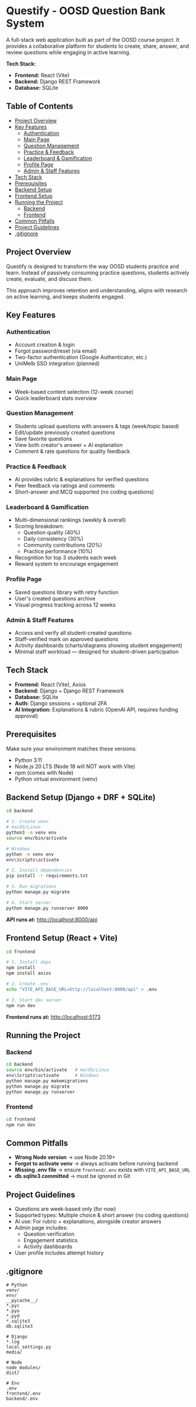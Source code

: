 # Questify - OOSD Question Bank System

A full-stack web application built as part of the OOSD course project. It provides a collaborative platform for students to create, share, answer, and review questions while engaging in active learning.

**Tech Stack:**

- **Frontend:** React (Vite)
- **Backend:** Django REST Framework
- **Database:** SQLite

## Table of Contents

- [Project Overview](#project-overview)
- [Key Features](#key-features)
  - [Authentication](#authentication)
  - [Main Page](#main-page)
  - [Question Management](#question-management)
  - [Practice & Feedback](#practice--feedback)
  - [Leaderboard & Gamification](#leaderboard--gamification)
  - [Profile Page](#profile-page)
  - [Admin & Staff Features](#admin--staff-features)
- [Tech Stack](#tech-stack)
- [Prerequisites](#prerequisites)
- [Backend Setup](#backend-setup-django--drf--sqlite)
- [Frontend Setup](#frontend-setup-react--vite)
- [Running the Project](#running-the-project)
  - [Backend](#backend)
  - [Frontend](#frontend)
- [Common Pitfalls](#common-pitfalls)
- [Project Guidelines](#project-guidelines)
- [.gitignore](#gitignore)

## Project Overview

Questify is designed to transform the way OOSD students practice and learn. Instead of passively consuming practice questions, students actively create, evaluate, and discuss them.

This approach improves retention and understanding, aligns with research on active learning, and keeps students engaged.

## Key Features

### Authentication

- Account creation & login
- Forgot password/reset (via email)
- Two-factor authentication (Google Authenticator, etc.)
- UniMelb SSO integration (planned)

### Main Page

- Week-based content selection (12-week course)
- Quick leaderboard stats overview

### Question Management

- Students upload questions with answers & tags (week/topic based)
- Edit/update previously created questions
- Save favorite questions
- View both creator's answer + AI explanation
- Comment & rate questions for quality feedback

### Practice & Feedback

- AI provides rubric & explanations for verified questions
- Peer feedback via ratings and comments
- Short-answer and MCQ supported (no coding questions)

### Leaderboard & Gamification

- Multi-dimensional rankings (weekly & overall)
- Scoring breakdown:
  - Question quality (40%)
  - Daily consistency (30%)
  - Community contributions (20%)
  - Practice performance (10%)
- Recognition for top 3 students each week
- Reward system to encourage engagement

### Profile Page

- Saved questions library with retry function
- User's created questions archive
- Visual progress tracking across 12 weeks

### Admin & Staff Features

- Access and verify all student-created questions
- Staff-verified mark on approved questions
- Activity dashboards (charts/diagrams showing student engagement)
- Minimal staff workload — designed for student-driven participation

## Tech Stack

- **Frontend:** React (Vite), Axios
- **Backend:** Django + Django REST Framework
- **Database:** SQLite
- **Auth:** Django sessions + optional 2FA
- **AI Integration:** Explanations & rubric (OpenAI API, requires funding approval)

## Prerequisites

Make sure your environment matches these versions:

- Python 3.11
- Node.js 20 LTS (Node 18 will NOT work with Vite)
- npm (comes with Node)
- Python virtual environment (venv)

## Backend Setup (Django + DRF + SQLite)

```bash
cd backend

# 1. Create venv
# macOS/Linux
python3 -m venv env
source env/bin/activate

# Windows
python -m venv env
env\Scripts\activate

# 2. Install dependencies
pip install -r requirements.txt

# 3. Run migrations
python manage.py migrate

# 4. Start server
python manage.py runserver 8000
```

**API runs at:** <http://localhost:8000/api>

## Frontend Setup (React + Vite)

```bash
cd frontend

# 1. Install deps
npm install
npm install axios

# 2. Create .env
echo "VITE_API_BASE_URL=http://localhost:8000/api" > .env

# 3. Start dev server
npm run dev
```

**Frontend runs at:** <http://localhost:5173>

## Running the Project

### Backend

```bash
cd backend
source env/bin/activate   # macOS/Linux
env\Scripts\activate      # Windows
python manage.py makemigrations
python manage.py migrate
python manage.py runserver
```

### Frontend

```bash
cd frontend
npm run dev
```

## Common Pitfalls

- **Wrong Node version** → use Node 20.19+
- **Forgot to activate venv** → always activate before running backend
- **Missing .env file** → ensure `frontend/.env` exists with `VITE_API_BASE_URL`
- **db.sqlite3 committed** → must be ignored in Git

## Project Guidelines

- Questions are week-based only (for now)
- Supported types: Multiple choice & short answer (no coding questions)
- AI use: For rubric + explanations, alongside creator answers
- Admin page includes:
  - Question verification
  - Engagement statistics
  - Activity dashboards
- User profile includes attempt history

## .gitignore

```gitignore
# Python
venv/
env/
__pycache__/
*.pyc
*.pyo
*.pyd
*.sqlite3
db.sqlite3

# Django
*.log
local_settings.py
media/

# Node
node_modules/
dist/

# Env
.env
frontend/.env
backend/.env
```
